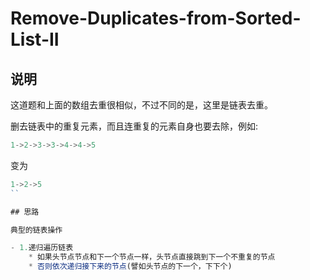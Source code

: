 # Remove-Duplicates-from-Sorted-List-II

## 说明

这道题和上面的数组去重很相似，不过不同的是，这里是链表去重。

删去链表中的重复元素，而且连重复的元素自身也要去除，例如:

```js
1->2->3->3->4->4->5
```
变为

```js
1->2->5
``

## 思路

典型的链表操作

- 1.递归遍历链表
	* 如果头节点节点和下一个节点一样，头节点直接跳到下一个不重复的节点
	* 否则依次递归接下来的节点(譬如头节点的下一个，下下个)
